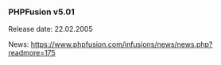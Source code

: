 ### PHPFusion v5.01
Release date: 22.02.2005

News: https://www.phpfusion.com/infusions/news/news.php?readmore=175

